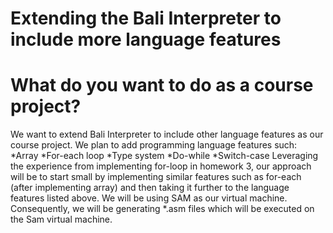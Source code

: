 # Extending the Bali Interpreter to include more language features

# What do you want to do as a course project?
We want to extend Bali Interpreter to include other language features as our course project. We plan to add programming language features such:
*Array
*For-each loop
*Type system
*Do-while
*Switch-case
Leveraging the experience from implementing for-loop in homework 3, our approach will be to start small by implementing similar features such as for-each (after implementing array) and then taking it further to the language features listed above. We will be using SAM as our virtual machine. Consequently, we will be generating *.asm files which will be executed on the Sam virtual machine.